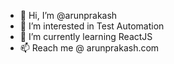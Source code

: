 - 👋 Hi, I’m @arunprakash
- 👀 I’m interested in Test Automation
- 🌱 I’m currently learning ReactJS
- 📫 Reach me @ arunprakash.com

<!---
arunprakash/arunprakash is a ✨ special ✨ repository because its `README.md` (this file) appears on your GitHub profile.
You can click the Preview link to take a look at your changes.
--->
